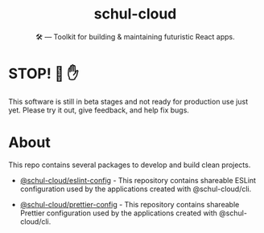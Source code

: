 <h1 align="center">schul-cloud</h1>

<p align="center">🛠 — Toolkit for building & maintaining futuristic React apps.
</p>

# STOP! 🚧 ✋

This software is still in beta stages and not ready for production use just yet. Please try it out, give feedback, and help fix bugs.

# About

This repo contains several packages to develop and build clean projects.

* [@schul-cloud/eslint-config](./packages/eslint-config/README.md) - This repository contains shareable ESLint configuration used by the applications created with @schul-cloud/cli.

* [@schul-cloud/prettier-config](./packages/prettier-config/README.md) - This repository contains shareable Prettier configuration used by the applications created with @schul-cloud/cli.
